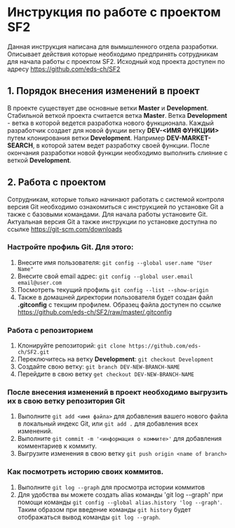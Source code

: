 # Инструкция по работе с проектом SF2

Данная инструкция написана для вымышленного отдела разработки. Описывает действия которые необходимо предпринять сотрудникам для начала работы с проектом SF2. Исходный код проекта доступен по адресу https://github.com/eds-ch/SF2

## 1. Порядок внесения изменений в проект

В проекте существует две основные ветки **Master** и **Development**. Cтабильной веткой проекта считается ветка **Master**. Ветка **Development** - ветка в которой ведется разработка нового функционала. Каждый разработчик создает для новой фукции ветку **DEV-<ИМЯ ФУНКЦИИ>** путем клонирования ветки **Development**. Например **DEV-MARKET-SEARCH**, в которой затем ведет разработку своей функции. После окончания разработки новой функции необходимо выполнить слияние с веткой **Development**. 

## 2. Работа с проектом

Сотрудникам, которые только начинают работать с системой контроля версия Git необходимо ознакомиться с инструкцией по установке Git а также с базовыми командами. Для начала работы установите Git. Актуальная версия Git а также инструкции по установке доступна по ссылке https://git-scm.com/downloads

### Настройте профиль Git. Для этого:
1) Внесите имя пользователя: `git config --global user.name "User Name"`
2) Внесите свой email адрес: `git config --global user.email email@user.com`
3) Посмотреть текущий профиль `git config --list --show-origin`
4) Также в домашней директории пользователя будет создан файл **.gitconfig** с текщим профилем. Образец файла доступен по ссылке https://github.com/eds-ch/SF2/raw/master/.gitconfig

### Работа с репозиторием
1) Клонируйте репозиторий: `git clone https://github.com/eds-ch/SF2.git` 
2) Переключитесь на ветку **Development**: `git checkout Development`
3) Создайте свою ветку: `git branch DEV-NEW-BRANCH-NAME`
4) Перейдите в свою ветку `get checkout DEV-NEW-BRANCH-NAME`

### После внесения изменений в проект необходимо выгрузить их в свою ветку репозитория Git
1) Выполните `git add <имя файла>` для добавления вашего нового файла в локальный индекс Git, или `git add .` для добавления всех изменений.
2) Выполните `git commit -m '<информация о коммите>'` для добавления комментариев к коммиту.
3) Выгрузите изменения в свою ветку `git push origin <name of branch>`

### Как посмотреть историю своих коммитов.
 1) Выполните `git log --graph` для просмотра истории коммитов
 2) Для удобства вы можете создать alias команды 'git log --graph' при помощи команды `git config --global alias.history 'log --graph'`. Таким образом при введение команды `git history` будет отображаться вывод команды `git log --graph`.

